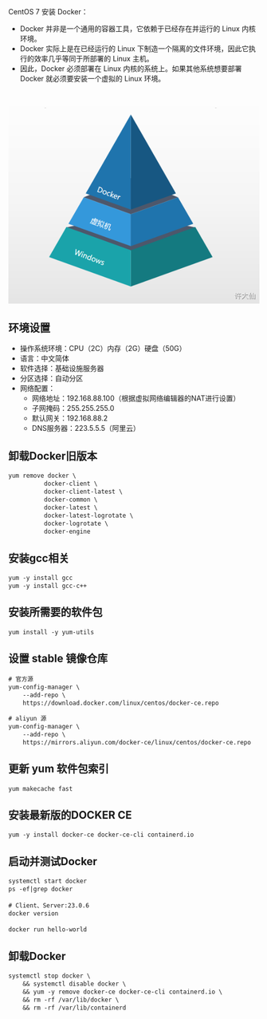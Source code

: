CentOS 7 安装 Docker：
-   Docker 并非是一个通用的容器工具，它依赖于已经存在并运行的 Linux 内核环境。
-   Docker 实际上是在已经运行的 Linux 下制造一个隔离的文件环境，因此它执行的效率几乎等同于所部署的 Linux 主机。
-   因此，Docker 必须部署在 Linux 内核的系统上。如果其他系统想要部署 Docker 就必须要安装一个虚拟的 Linux 环境。

![](../../Image/Cloud%20Native/Docker/Docker%20环境.png)

## 环境设置

-  操作系统环境：CPU（2C）内存（2G）硬盘（50G）
-  语言：中文简体
-  软件选择：基础设施服务器
-  分区选择：自动分区
-  网络配置：
	-  网络地址：192.168.88.100（根据虚拟网络编辑器的NAT进行设置）
	-  子网掩码：255.255.255.0
	-  默认网关：192.168.88.2
	-  DNS服务器：223.5.5.5（阿里云）

## 卸载Docker旧版本
```shell
yum remove docker \
          docker-client \
          docker-client-latest \
          docker-common \
          docker-latest \
          docker-latest-logrotate \
          docker-logrotate \
          docker-engine
```


## 安装gcc相关

```shell
yum -y install gcc
yum -y install gcc-c++
```

## 安装所需要的软件包

```shell
yum install -y yum-utils
```

## 设置 stable 镜像仓库

```shell
# 官方源
yum-config-manager \
    --add-repo \
    https://download.docker.com/linux/centos/docker-ce.repo
```

```shell
# aliyun 源
yum-config-manager \
	--add-repo \
	https://mirrors.aliyun.com/docker-ce/linux/centos/docker-ce.repo
```

## 更新 yum 软件包索引

```shell
yum makecache fast
```

## 安装最新版的DOCKER CE

```shell
yum -y install docker-ce docker-ce-cli containerd.io
```

## 启动并测试Docker

```shell
systemctl start docker
ps -ef|grep docker

# Client、Server:23.0.6
docker version

docker run hello-world
```

## 卸载Docker

```shell
systemctl stop docker \
	&& systemctl disable docker \
	&& yum -y remove docker-ce docker-ce-cli containerd.io \
	&& rm -rf /var/lib/docker \
	&& rm -rf /var/lib/containerd
```

